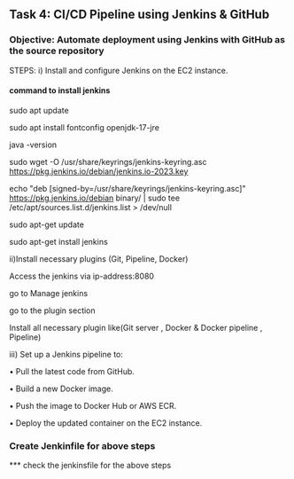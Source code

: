 ## Task 4: CI/CD Pipeline using Jenkins & GitHub
### Objective: Automate deployment using Jenkins with GitHub as the source repository

STEPS: 
i) Install and configure Jenkins on the EC2 instance.

#### command to install jenkins
sudo apt update

sudo apt install fontconfig openjdk-17-jre

java -version

sudo wget -O /usr/share/keyrings/jenkins-keyring.asc \
  https://pkg.jenkins.io/debian/jenkins.io-2023.key
  
echo "deb [signed-by=/usr/share/keyrings/jenkins-keyring.asc]" \
  https://pkg.jenkins.io/debian binary/ | sudo tee \
  /etc/apt/sources.list.d/jenkins.list > /dev/null
  
sudo apt-get update

sudo apt-get install jenkins


ii)Install necessary plugins (Git, Pipeline, Docker)

Access the jenkins via ip-address:8080

go to Manage jenkins

go to the plugin section

Install all necessary plugin like(Git server , Docker & Docker pipeline , Pipeline)


iii)  Set up a Jenkins pipeline to:

• Pull the latest code from GitHub.

• Build a new Docker image.

• Push the image to Docker Hub or AWS ECR.

• Deploy the updated container on the EC2 instance.


### Create Jenkinfile  for above steps

*** check the jenkinsfile for the above steps 






